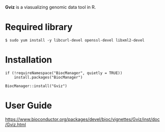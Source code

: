 **Gviz** is a viasualizing genomic data tool in R.

# Required library
```
$ sudo yum install -y libcurl-devel openssl-devel libxml2-devel
```

# Installation
```
if (!requireNamespace("BiocManager", quietly = TRUE))
    install.packages("BiocManager")

BiocManager::install("Gviz")
```

# User Guide
<https://www.bioconductor.org/packages/devel/bioc/vignettes/Gviz/inst/doc/Gviz.html>
